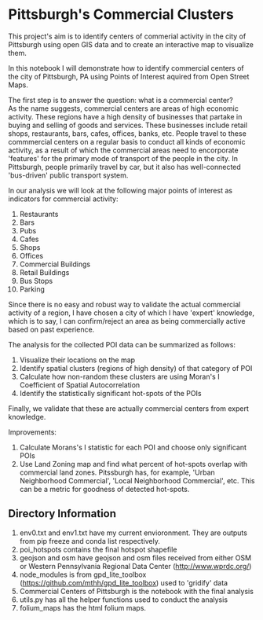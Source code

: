 # Pittsburgh's Commercial Clusters  

This project's aim is to identify centers of commerial activity in the city of Pittsburgh using open GIS data and to create an interactive map to visualize them.

In this notebook I will demonstrate how to identify commercial centers of the city of Pittsburgh, PA using Points of Interest aquired from Open Street Maps.

The first step is to answer the question: what is a commercial center?  
As the name suggests, commercial centers are areas of high economic activity. 
These regions have a high density of businesses that partake in buying and selling of goods and services.
These businesses include retail shops, restaurants, bars, cafes, offices, banks, etc. 
People travel to these commmercial centers on a regular basis to conduct all kinds of economic activity, as a result of which the commercial areas need to encorporate 'features' for the primary mode of transport of the people in the city. 
In Pittsburgh, people primarily travel by car, but it also has well-connected 'bus-driven' public transport system. 


In our analysis we will look at the following major points of interest as indicators for commercial activity:
1. Restaurants
2. Bars
3. Pubs
4. Cafes
5. Shops
6. Offices
7. Commercial Buildings
8. Retail Buildings
9. Bus Stops
10. Parking

Since there is no easy and robust way to validate the actual commercial activity of a region, I have chosen a city of which I have 'expert' knowledge, which is to say, I can confirm/reject an area as being commercially active based on past experience. 

The analysis for the collected POI data can be summarized as follows:
1. Visualize their locations on the map
2. Identify spatial clusters (regions of high density) of that category of POI 
3. Calculate how non-random these clusters are using Moran's I Coefficient of Spatial Autocorrelation 
4. Identify the statistically significant hot-spots of the POIs

Finally, we validate that these are actually commercial centers from expert knowledge.

Improvements: 
1. Calculate Morans's I statistic for each POI and choose only significant POIs
2. Use Land Zoning map and find what percent of hot-spots overlap with commercial land zones. Pitssburgh has, for example, 'Urban Neighborhood Commercial', 'Local Neighborhood Commercial', etc. This can be a metric for goodness of detected hot-spots. 



## Directory Information

1. env0.txt and env1.txt have my current envioronment. They are outputs from pip freeze and conda list respectively.
2. poi_hotspots contains the final hotspot shapefile
3. geojson and osm have geojson and osm files received from either OSM or Western Pennsylvania Regional Data Center (http://www.wprdc.org/) 
4. node_modules is from gpd_lite_toolbox (https://github.com/mthh/gpd_lite_toolbox) used to 'gridify' data
5. Commercial Centers of Pittsburgh is the notebook with the final analysis
6. utils.py has all the helper functions used to conduct the analysis 
7. folium_maps has the html folium maps.

